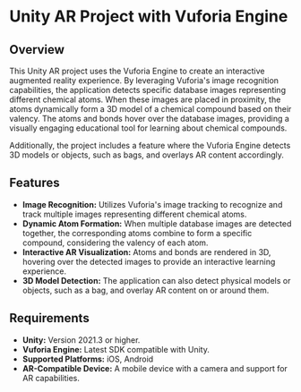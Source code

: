# Unity AR Project with Vuforia Engine

## Overview

This Unity AR project uses the Vuforia Engine to create an interactive augmented reality experience. By leveraging Vuforia's image recognition capabilities, the application detects specific database images representing different chemical atoms. When these images are placed in proximity, the atoms dynamically form a 3D model of a chemical compound based on their valency. The atoms and bonds hover over the database images, providing a visually engaging educational tool for learning about chemical compounds.

Additionally, the project includes a feature where the Vuforia Engine detects 3D models or objects, such as bags, and overlays AR content accordingly.

## Features

- **Image Recognition:** Utilizes Vuforia's image tracking to recognize and track multiple images representing different chemical atoms.
- **Dynamic Atom Formation:** When multiple database images are detected together, the corresponding atoms combine to form a specific compound, considering the valency of each atom.
- **Interactive AR Visualization:** Atoms and bonds are rendered in 3D, hovering over the detected images to provide an interactive learning experience.
- **3D Model Detection:** The application can also detect physical models or objects, such as a bag, and overlay AR content on or around them.

## Requirements

- **Unity:** Version 2021.3 or higher.
- **Vuforia Engine:** Latest SDK compatible with Unity.
- **Supported Platforms:** iOS, Android
- **AR-Compatible Device:** A mobile device with a camera and support for AR capabilities.
